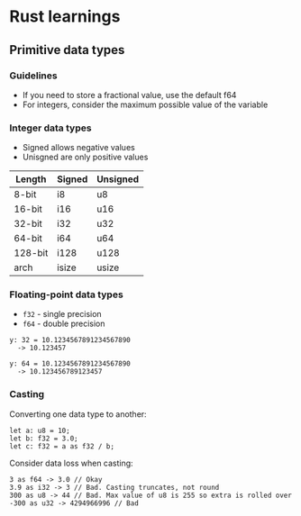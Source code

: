# Rust learnings

## Primitive data types

### Guidelines
- If you need to store a fractional value, use the default f64
- For integers, consider the maximum possible value of the variable

### Integer data types
- Signed allows negative values
- Unisgned are only positive values

| Length  | Signed | Unsigned |
|-------- |--------|----------|
| 8-bit   | i8     | u8       |
| 16-bit  | i16    | u16      |
| 32-bit  | i32    | u32      |
| 64-bit  | i64    | u64      |
| 128-bit | i128   | u128     |
| arch    | isize  | usize    |

### Floating-point data types
- `f32` - single precision
- `f64` - double precision

```
y: 32 = 10.1234567891234567890
  -> 10.123457

y: 64 = 10.1234567891234567890
  -> 10.123456789123457
```

### Casting
Converting one data type to another:

```
let a: u8 = 10;
let b: f32 = 3.0;
let c: f32 = a as f32 / b;
```

Consider data loss when casting:
```
3 as f64 -> 3.0 // Okay
3.9 as i32 -> 3 // Bad. Casting truncates, not round
300 as u8 -> 44 // Bad. Max value of u8 is 255 so extra is rolled over
-300 as u32 -> 4294966996 // Bad
```

